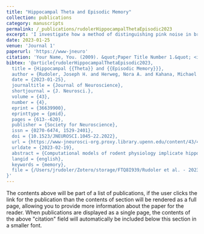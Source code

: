```yaml
---
title: "Hippocampal Theta and Episodic Memory"
collection: publications
category: manuscripts
permalink: /_publications/rudolerHippocampalThetaEpisodic2023
excerpt: 'I investigate how a method of distinguishing pink noise in brain recordings from true brain rhythms helps us understand what patterns of brain activity actually relate to successful memory encoding and retrieval. Presented at the *Context and Episodic Memory Symposium* in August 2021 and *Computational and Systems Neuroscience (COSYNE)* in March 2022.'
date: 2023-01-25
venue: 'Journal 1'
paperurl: 'https://www-jneuro'
citation: 'Your Name, You. (2009). &quot;Paper Title Number 1.&quot; <i>Journal 1</i>. 1(1).'
bibtex: '@article{rudolerHippocampalThetaEpisodic2023,
  title = {Hippocampal {{Theta}} and {{Episodic Memory}}},
  author = {Rudoler, Joseph H. and Herweg, Nora A. and Kahana, Michael J.},
  date = {2023-01-25},
  journaltitle = {Journal of Neuroscience},
  shortjournal = {J. Neurosci.},
  volume = {43},
  number = {4},
  eprint = {36639900},
  eprinttype = {pmid},
  pages = {613--620},
  publisher = {Society for Neuroscience},
  issn = {0270-6474, 1529-2401},
  doi = {10.1523/JNEUROSCI.1045-22.2022},
  url = {https://www-jneurosci-org.proxy.library.upenn.edu/content/43/4/613},
  urldate = {2023-02-19},
  abstract = {Computational models of rodent physiology implicate hippocampal theta as a key modulator of learning and memory (Buzsáki and Moser, 2013; Lisman and Jensen, 2013), yet human hippocampal recordings have shown divergent theta correlates of memory formation. Herweg et al. (2020) suggest that decreases in memory-related broadband power mask narrowband theta increases. Their survey also notes that the theta oscillations appear most prominently in contrasts that isolate memory retrieval processes and when aggregating signals across large brain regions. We evaluate these hypotheses by analyzing human hippocampal recordings captured as 162 neurosurgical patients (n = 86 female) performed a free recall task. Using the Irregular-Resampling Auto-Spectral Analysis (IRASA) to separate broad and narrowband components of the field potential, we show that (1) broadband and narrowband components of theta exhibit opposite effects, with broadband signals decreasing and narrowband theta increasing during successful encoding; (2) whereas low-frequency theta oscillations increase before successful recall, higher-frequency theta and alpha oscillations decrease, masking the positive effect of theta when aggregating across the full band; and (3) the effects of theta on memory encoding and retrieval do not differ between reference schemes that accentuate local signals (bipolar) and those that aggregate signals globally (whole-brain average). In line with computational models that ascribe a fundamental role for hippocampal theta in memory, our large-scale study of human hippocampal recordings shows that 3–4 Hz theta oscillations reliably increase during successful memory encoding and before spontaneous recall of previously studied items. SIGNIFICANCE STATEMENT Analyzing recordings from 162 participants, we resolve a long-standing question regarding the role of hippocampal theta oscillations in the formation and retrieval of episodic memories. We show that broadband spectral changes confound estimates of narrowband theta activity, thereby accounting for inconsistent results in the literature. After accounting for broadband effects, we find that increased theta activity marks successful encoding and retrieval of episodic memories, supporting rodent models that ascribe a key role for hippocampal theta in memory function.},
  langid = {english},
  keywords = {memory},
  file = {/Users/jrudoler/Zotero/storage/FTQ8I939/Rudoler et al. - 2023 - Hippocampal Theta and Episodic Memory.pdf}
}'
---
```


The contents above will be part of a list of publications, if the user clicks the link for the publication than the contents of section will be rendered as a full page, allowing you to provide more information about the paper for the reader. When publications are displayed as a single page, the contents of the above "citation" field will automatically be included below this section in a smaller font.